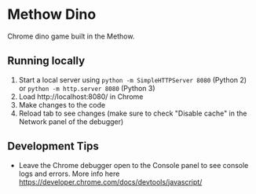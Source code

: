 # Methow Dino

Chrome dino game built in the Methow.

## Running locally

1. Start a local server using `python -m SimpleHTTPServer 8080` (Python 2) or `python -m http.server 8080` (Python 3)
1. Load http://localhost:8080/ in Chrome
1. Make changes to the code
1. Reload tab to see changes (make sure to check "Disable cache" in the Network panel of the debugger)

## Development Tips

- Leave the Chrome debugger open to the Console panel to see console logs and errors. More info here https://developer.chrome.com/docs/devtools/javascript/
